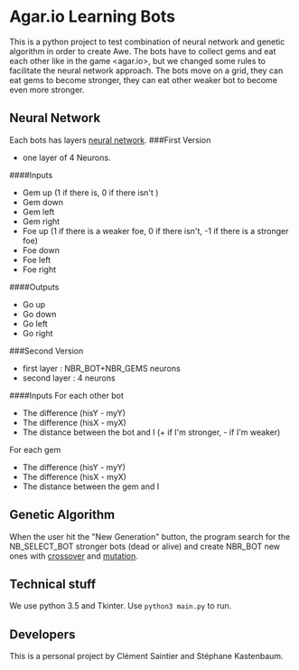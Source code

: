 Agar.io Learning Bots
=====================
This is a python project to test combination of neural network and genetic algorithm in order to create Awe.
The bots have to collect gems and eat each other like in the game <agar.io>,
but we changed some rules to facilitate the neural network approach. The bots move on a grid, they can eat gems to become
 stronger, they can eat other weaker bot to become even more stronger.

Neural Network
--------------
Each bots has layers [neural network](https://en.wikipedia.org/wiki/Artificial_neural_network).
###First Version
* one layer of 4 Neurons.

####Inputs
* Gem up (1 if there is, 0  if there isn't )
* Gem down
* Gem left
* Gem right
* Foe up (1 if there is a weaker foe, 0 if there isn't, -1 if there is a stronger foe)
* Foe down
* Foe left
* Foe right

####Outputs
* Go up
* Go down
* Go left
* Go right

###Second Version
* first layer : NBR_BOT+NBR_GEMS neurons
* second layer : 4 neurons

####Inputs
For each other bot
* The difference (hisY - myY)
* The difference (hisX - myX)
* The distance between the bot and I (+ if I'm stronger, - if I'm weaker)

For each gem
* The difference (hisY - myY)
* The difference (hisX - myX)
* The distance between the gem and I

Genetic Algorithm
-----------------
When the user hit the "New Generation" button, the program search for the NB_SELECT_BOT stronger bots (dead or alive)
 and create NBR_BOT new ones with
[crossover](https://en.wikipedia.org/wiki/Crossover_%28genetic_algorithm%29) 
and [mutation](https://en.wikipedia.org/wiki/Mutation_%28genetic_algorithm%29).

Technical stuff
---------------
We use python 3.5 and Tkinter. Use `python3 main.py` to run.

Developers
----------
This is a personal project by Clément Saintier and Stéphane Kastenbaum.
